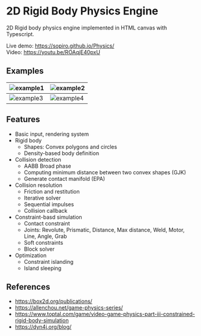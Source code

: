 # 2D Rigid Body Physics Engine

2D Rigid body physics engine implemented in HTML canvas with Typescript.

Live demo: https://sopiro.github.io/Physics/  
Video: https://youtu.be/ROAqjE40pxU  

## Examples
|![example1](.github/Animation1.gif)|![example2](.github/Animation2.gif)|
|--|--|
|![example3](.github/Animation3.gif)|![example4](.github/Animation4.gif)|

## Features
- Basic input, rendering system
- Rigid body
  - Shapes: Convex polygons and circles
  - Density-based body definition
- Collision detection
  - AABB Broad phase
  - Computing minimum distance between two convex shapes (GJK)
  - Generate contact manifold (EPA)
- Collision resolution 
  - Friction and restitution
  - Iterative solver
  - Sequential impulses  
  - Collision callback  
- Constraint-basd simulation
  - Contact constraint
  - Joints: Revolute, Prismatic, Distance, Max distance, Weld, Motor, Line, Angle, Grab
  - Soft constraints
  - Block solver
- Optimization
  - Constraint islanding
  - Island sleeping


## References
- https://box2d.org/publications/
- https://allenchou.net/game-physics-series/
- https://www.toptal.com/game/video-game-physics-part-iii-constrained-rigid-body-simulation
- https://dyn4j.org/blog/
